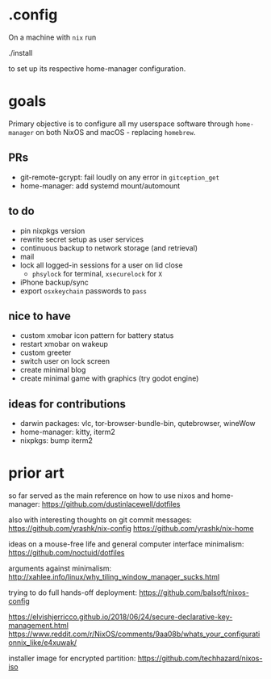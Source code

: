 # .config

On a machine with `nix` run

  ./install <machine>

to set up its respective home-manager configuration.

# goals

Primary objective is to configure all my userspace software through `home-manager` on both NixOS and macOS - replacing `homebrew`.

## PRs

- git-remote-gcrypt: fail loudly on any error in `gitception_get`
- home-manager: add systemd mount/automount

## to do

- pin nixpkgs version
- rewrite secret setup as user services
- continuous backup to network storage (and retrieval)
- mail
- lock all logged-in sessions for a user on lid close
  - `phsylock` for terminal, `xsecurelock` for `X`
- iPhone backup/sync
- export `osxkeychain` passwords to `pass`

## nice to have

- custom xmobar icon pattern for battery status
- restart xmobar on wakeup
- custom greeter
- switch user on lock screen
- create minimal blog
- create minimal game with graphics (try godot engine)

## ideas for contributions

- darwin packages: vlc, tor-browser-bundle-bin, qutebrowser, wineWow
- home-manager: kitty, iterm2
- nixpkgs: bump iterm2

# prior art

so far served as the main reference on how to use nixos and home-manager:
https://github.com/dustinlacewell/dotfiles

also with interesting thoughts on git commit messages:
https://github.com/yrashk/nix-config
https://github.com/yrashk/nix-home

ideas on a mouse-free life and general computer interface minimalism:
https://github.com/noctuid/dotfiles

arguments against minimalism:
http://xahlee.info/linux/why_tiling_window_manager_sucks.html

trying to do full hands-off deployment:
https://github.com/balsoft/nixos-config

https://elvishjerricco.github.io/2018/06/24/secure-declarative-key-management.html
https://www.reddit.com/r/NixOS/comments/9aa08b/whats_your_configurationnix_like/e4xuwak/

installer image for encrypted partition:
https://github.com/techhazard/nixos-iso
